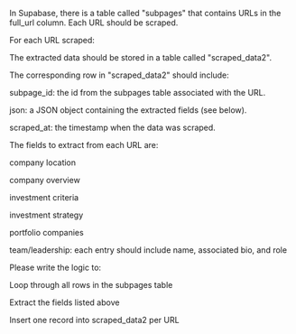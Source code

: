 In Supabase, there is a table called "subpages" that contains URLs in the full_url column. Each URL should be scraped.

For each URL scraped:

The extracted data should be stored in a table called "scraped_data2".

The corresponding row in "scraped_data2" should include:

subpage_id: the id from the subpages table associated with the URL.

json: a JSON object containing the extracted fields (see below).

scraped_at: the timestamp when the data was scraped.

The fields to extract from each URL are:

company location

company overview

investment criteria

investment strategy

portfolio companies

team/leadership: each entry should include name, associated bio, and role

Please write the logic to:

Loop through all rows in the subpages table

Extract the fields listed above

Insert one record into scraped_data2 per URL